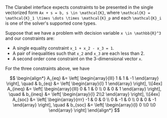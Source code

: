The Clarabel interface expects constraints to be presented in the single vectorized form ``Ax + s = b, s \in \mathcal{K}``, where ``\mathcal{K} = \mathcal{K}_1 \times \dots \times \mathcal{K}_p`` and each ``\mathcal{K}_i`` is one of the solver's supported cone types.



Suppose that we have a problem with decision variable ``x \in \mathbb{R}^3`` and our constraints are:
* A single equality constraint ``x_1 + x_2 - x_3 = 1``.   
* A pair of inequalities such that ``x_2`` and ``x_3`` are each less than 2.
* A second order cone constraint on the 3-dimensional vector ``x``.   

For the three constraints above, we have

```math

\begin{align*}

A_{eq} &=
\left[
\begin{array}{lll}
1 & 1 & -1
\end{array}
\right],
\quad &
b_{eq} &=
\left[
\begin{array}{l}
1
\end{array}
\right],

\\[4ex]

A_{ineq} &=
\left[
\begin{array}{lll}
0 & 1 & 0 \\
0 & 0 & 1
\end{array}
\right],
\quad &
b_{ineq} &=
\left[
\begin{array}{l}
2\\2
\end{array}
\right],

\\[4ex]

A_{soc} &=
\left[
\begin{array}{rrr}
-1 & 0 & 0 \\
 0 & -1 & 0 \\
 0 & 0 & -1
\end{array}
\right],
\quad &
b_{soc} &=
\left[
\begin{array}{l}
0 \\0 \\0
\end{array}
\right]

\end{align*}

```
